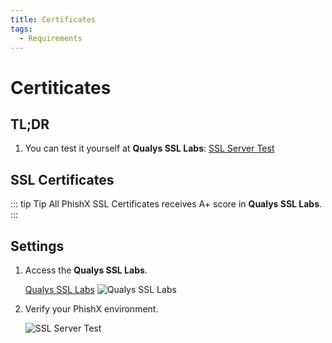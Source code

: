 ```yaml
---
title: Certificates
tags:
  - Requirements
---
```

# Certiticates

## TL;DR

1. You can test it yourself at **Qualys SSL Labs**: [SSL Server Test](https://www.ssllabs.com/ssltest/)

## SSL Certificates

::: tip Tip
All PhishX SSL Certificates receives A+ score in **Qualys SSL Labs**.
:::

## Settings

1. Access the **Qualys SSL Labs**.

   [Qualys SSL Labs](https://www.ssllabs.com/ssltest/)
   ![Qualys SSL Labs](https://cdn.phishx.io/phishx-docs/images/qualys_ssl_labs_01.webp)

2. Verify your PhishX environment.

   ![SSL Server Test](https://cdn.phishx.io/phishx-docs/images/qualys_ssl_labs_02.webp)
